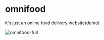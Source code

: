 # omnifood
it's just an online food delivery website(demo)

![omnifood-full](https://user-images.githubusercontent.com/52918339/96537838-d7de1080-12b4-11eb-9dda-7e7fc2c5e04b.png)

